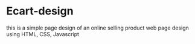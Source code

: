 # Ecart-design
this is a simple page design of an online selling product web page design using HTML, CSS, Javascript
